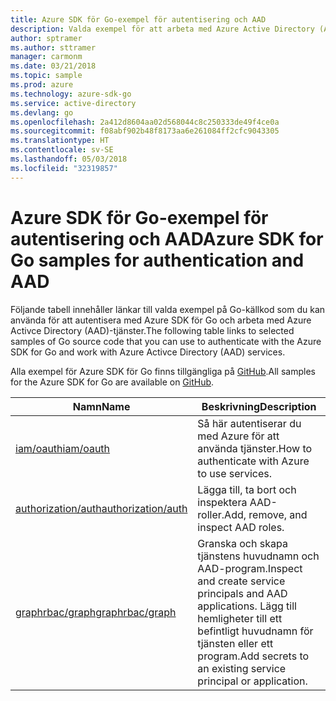 ```yaml
---
title: Azure SDK för Go-exempel för autentisering och AAD
description: Valda exempel för att arbeta med Azure Active Directory (AAD) och autentisering från Azure SDK för Go.
author: sptramer
ms.author: sttramer
manager: carmonm
ms.date: 03/21/2018
ms.topic: sample
ms.prod: azure
ms.technology: azure-sdk-go
ms.service: active-directory
ms.devlang: go
ms.openlocfilehash: 2a412d8604aa02d568044c8c250333de49f4ce0a
ms.sourcegitcommit: f08abf902b48f8173aa6e261084ff2cfc9043305
ms.translationtype: HT
ms.contentlocale: sv-SE
ms.lasthandoff: 05/03/2018
ms.locfileid: "32319857"
---
```

# <a name="azure-sdk-for-go-samples-for-authentication-and-aad"></a><span data-ttu-id="b81de-103">Azure SDK för Go-exempel för autentisering och AAD</span><span class="sxs-lookup"><span data-stu-id="b81de-103">Azure SDK for Go samples for authentication and AAD</span></span>

<span data-ttu-id="b81de-104">Följande tabell innehåller länkar till valda exempel på Go-källkod som du kan använda för att autentisera med Azure SDK för Go och arbeta med Azure Activce Directory (AAD)-tjänster.</span><span class="sxs-lookup"><span data-stu-id="b81de-104">The following table links to selected samples of Go source code that you can use to authenticate with the Azure SDK for Go and work with Azure Activce Directory (AAD) services.</span></span> 

<span data-ttu-id="b81de-105">Alla exempel för Azure SDK för Go finns tillgängliga på [GitHub](https://github.com/Azure-Samples/azure-sdk-for-go-samples).</span><span class="sxs-lookup"><span data-stu-id="b81de-105">All samples for the Azure SDK for Go are available on [GitHub](https://github.com/Azure-Samples/azure-sdk-for-go-samples).</span></span>

| <span data-ttu-id="b81de-106">Namn</span><span class="sxs-lookup"><span data-stu-id="b81de-106">Name</span></span> | <span data-ttu-id="b81de-107">Beskrivning</span><span class="sxs-lookup"><span data-stu-id="b81de-107">Description</span></span> |
|------|-------------|
| [<span data-ttu-id="b81de-108">iam/oauth</span><span class="sxs-lookup"><span data-stu-id="b81de-108">iam/oauth</span></span>](https://github.com/Azure-Samples/azure-sdk-for-go-samples/blob/master/iam/oauth.go) | <span data-ttu-id="b81de-109">Så här autentiserar du med Azure för att använda tjänster.</span><span class="sxs-lookup"><span data-stu-id="b81de-109">How to authenticate with Azure to use services.</span></span> |
| [<span data-ttu-id="b81de-110">authorization/auth</span><span class="sxs-lookup"><span data-stu-id="b81de-110">authorization/auth</span></span>](https://github.com/Azure-Samples/azure-sdk-for-go-samples/blob/master/authorization/auth.go) | <span data-ttu-id="b81de-111">Lägga till, ta bort och inspektera AAD-roller.</span><span class="sxs-lookup"><span data-stu-id="b81de-111">Add, remove, and inspect AAD roles.</span></span> |
| [<span data-ttu-id="b81de-112">graphrbac/graph</span><span class="sxs-lookup"><span data-stu-id="b81de-112">graphrbac/graph</span></span>](https://github.com/Azure-Samples/azure-sdk-for-go-samples/blob/master/graphrbac/graph.go) | <span data-ttu-id="b81de-113">Granska och skapa tjänstens huvudnamn och AAD-program.</span><span class="sxs-lookup"><span data-stu-id="b81de-113">Inspect and create service principals and AAD applications.</span></span> <span data-ttu-id="b81de-114">Lägg till hemligheter till ett befintligt huvudnamn för tjänsten eller ett program.</span><span class="sxs-lookup"><span data-stu-id="b81de-114">Add secrets to an existing service principal or application.</span></span> |
